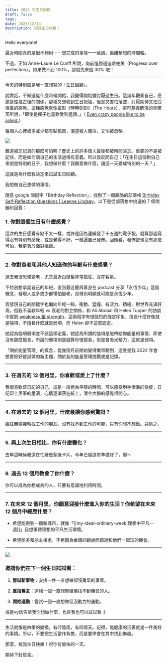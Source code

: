 ```yaml
---
title: 2023 年生日回顧
draft: false
tags: 
date: 2023/12/14
description: 祝我生日快樂！
---
```

Hello everyone!

最近時間真的是很不夠用⋯⋯想完成的事情一一延誤，偏離預想的時間軸。

不過，正如 Anne-Laure Le Cunff 所說，向前進勝過追求完美（Progress over perfection）。如果做不到 100%，那就先來個 30% 吧！

---

今天的特別篇是我一直想寫的「生日回顧」。

說實話，不知道從什麼時候開始，我變得開始蠻討厭過生日。這幾年觀察自己，應該是性格古怪的關係，那種又想收到生日祝福，但是又害怕落空，討厭期待又怕受傷害的感覺。這種感覺就像電影《時時刻刻》（The Hours），妮可基嫚飾演的吳爾芙所說，「即使是瘋子也喜歡受到邀請。」（ [Even crazy people like to be asked.](https://www.imdb.com/title/tt0274558/characters/nm0000173?ref=chinghannhu.com#quotes)）

每個人心裡或多或少都有點孤單，渴望被人關注，又怕被忽略。

![](https://media.tenor.com/m7goewqe4U0AAAAC/olaf-happy.gif)

難道被忘記真的那麼可怕嗎？歷史上的許多偉人最後都被時間淡忘。重要的不是被記住，而是如何讓自己的生活過得有意義。所以我反問自己：「在生日這個對自己來說是特別的日子，我想做什麼？我願意做什麼，讓這一天變成特別的一天？」

這就是為什麼我決定來試試生日回顧。

我想做自己想做的事情。

隨意 google 關鍵字「Birthday Reflection」，找到了一個超酷的部落格 [Birthday Self-Reflection Questions | Leanne Lindsey](https://leannelindsey.co.uk/10-birthday-self-reflection-questions/?ref=chinghannhu.com)，以下是從部落格中挑選的 7 個問題和回答：

### **1. 你對這個生日有什麼感覺？**

這次的生日感覺有點不太一樣，或許是因為連續發了十五週的電子報，就算那週寫得沒有特別有感覺，或是覺得不好，一樣逼自己發佈。回頭看，發佈鍵也沒有那麼可怕，我更勇於面對挑戰。

---

### **2. 你對衰老和其他人知道你的年齡有什麼感覺？**

過去我很恐懼變老，尤其最近白頭髮非常猖狂，沒在客氣。

不特別想承認自己的年紀，直到最近聽周慕姿在 podcast 分享「永恆少年」這個概念，發現人或多或少都懼怕變老，而特別明顯就可能是永恆少年。

我發現自己的關鍵字也偏向年輕一點，衝動、猛撞、有活力、積極、對世界充滿好奇。但我不喜歡年輕 vs 衰老的對立關係，和 Ali Abdaal 和 Helen Tupper 的訪談中提到 [weakness 跟 strength](https://youtu.be/l_7f2lz55aA?feature=shared&t=3360&ref=chinghannhu.com)，這兩個字有很強烈的既定印象，擅長什麼好像就是強項，不擅長什麼就是弱項，而 Helen 卻不這麼認定。

她認為強項弱項並不該這樣定義，她認為所謂的強項是能帶給你能量的事情，即使沒有那麼擅長，所謂的弱項則是就算你很擅長，但是會吸光精力，這就是弱項。

「關於能量管理」的概念，從幾個月前開始變得蠻常聽到，這會是我 2024 年會想要好好嘗試做的新主題，關於我的能量管理挑戰或是記錄。

---

### **3. 在過去的 12 個月里，你喜歡或愛上了什麼？**

我很喜歡寫日記的自己，這是一段極為平靜的時間，可以感受到手漸漸的變痠，日記印上黑筆的墨漬，心情逐漸落在紙上，清空大腦的感覺很開心。

---

### **4. 在過去的 12 個月里，什麼最讓你感到驚訝？**

瘋狂無縫接軌找工作的朋友。沒有找不到工作的可能，只有你想不想做。共勉之。

---

### **5. 與上次生日相比，你有什麼變化？**

去年這時候我還在忙著做聖誕卡片，今年已經提前準備好了，耶～

---

### **6. 過去 12 個月教會了你什麼？**

你可以成為你想成為的人，只要有意識地利用時間。

---

### **7. 在未來 12 個月里，你願意迎接什麼進入你的生活？你希望在未來 12 個月中經歷什麼？**

- 希望能搬到一個新城市，就像「[[my-ideal-ordinary-week|理想中平凡一週]]」我想重建理想的平凡生活環境。
    

- 希望能多和朋友相處，不再因為金錢的顧慮而錯過和他們一起玩的機會。
    

---
![](https://media.tenor.com/6MxeNK4MJ4YAAAAC/olaf-happy.gif)
### **邀請你們在下一個生日試試看：**

1. **嘗試新事物**：安排一件一直想做卻沒勇氣的事情。
    

1. **重拾舊友**：連絡一個一直想聯絡但找不到機會的人。
    

1. **開始運動**：嘗試一個一直想做但沒動力的運動。
    

或是vy信告訴我你想做什麼，也許我也可以試試看 :)

---

生活就像是四季的變換，有時陰雨，有時晴天。記得，能健康的活著就是一件美好的事情。所以，不要把生活當作負擔，而是要學會在其中找到樂趣。

那麼，祝我生日快樂！祝你有愉快的一天。

期待下封信見。